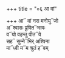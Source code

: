 +++
title = "०६ आ वां"

+++
आ᳓ वां नरा मनोयु᳓जो  
अ᳓श्वासः प्रुषित᳓प्सवः  
व᳓यो वहन्तु पीत᳓ये  
सह᳓ सुम्ने᳓भिर् अश्विना  
मा᳓ध्वी म᳓म श्रुतं ह᳓वम्
